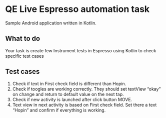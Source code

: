 # QE Live Espresso automation task
Sample Android application written in Kotlin.

## What to do
Your task is create few Instrument tests in Espresso using Kotlin to check specific test cases

## Test cases
1. Check if text in First check field is different than Hopin.
2. Check if toogles are working correctly. They should set textView “okay” on change and return to default value on the next tap.
3. Check if new activity is launched after click button MOVE.
4. Text view in next activity is based on First check field. Set there a text “Hopin” and confirm if everything is working.